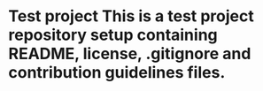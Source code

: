# Test project   This is a test project repository setup containing README, license, .gitignore and contribution guidelines files.
